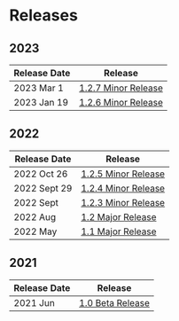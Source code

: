 # Releases

## 2023

| Release Date | Release                                  |
| ------------ | ---------------------------------------- |
| 2023 Mar 1   | [1.2.7 Minor Release](2023-mar-1.2.7.md) |
| 2023 Jan 19  | [1.2.6 Minor Release](2023-jan-1.2.6.md) |

## 2022

| Release Date | Release                                   |
| ------------ | ----------------------------------------- |
| 2022 Oct 26  | [1.2.5 Minor Release](2022-oct-1.2.5.md)  |
| 2022 Sept 29 | [1.2.4 Minor Release](2022-sept-1.2.4.md) |
| 2022 Sept    | [1.2.3 Minor Release](2022-sept.md)       |
| 2022 Aug     | [1.2 Major Release](2022-aug.md)          |
| 2022 May     | [1.1 Major Release](2022-may.md)          |

## 2021

| Release Date | Release                         |
| ------------ | ------------------------------- |
| 2021 Jun     | [1.0 Beta Release](2021-jun.md) |
